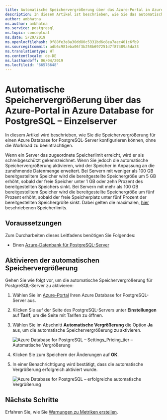 ```yaml
---
title: Automatische Speichervergrößerung über das Azure-Portal in Azure Database for PostgreSQL – Einzelserver
description: In diesem Artikel ist beschrieben, wie Sie das automatische Vergrößern von Speicher über das Azure-Portal in Azure Database for PostgreSQL für einen Einzelserver aktivieren.
author: ambhatna
ms.author: ambhatna
ms.service: postgresql
ms.topic: conceptual
ms.date: 5/29/2019
ms.openlocfilehash: 9f88fe3e8a30dd80c5331bd6c8ea7aec401c6fb9
ms.sourcegitcommit: adb6c981eba06f3b258b697251d7f87489a5da33
ms.translationtype: HT
ms.contentlocale: de-DE
ms.lasthandoff: 06/04/2019
ms.locfileid: "66576648"
---
```

# <a name="auto-grow-storage-using-the-azure-portal-in-azure-database-for-postgresql---single-server"></a>Automatische Speichervergrößerung über das Azure-Portal in Azure Database for PostgreSQL – Einzelserver
In diesem Artikel wird beschrieben, wie Sie die Speichervergrößerung für einen Azure Database for PostgreSQL-Server konfigurieren können, ohne die Workload zu beeinträchtigen.

Wenn ein Server das zugeordnete Speicherlimit erreicht, wird er als schreibgeschützt gekennzeichnet. Wenn Sie jedoch die automatische Speichervergrößerung aktivieren, wird der Speicher in Anpassung an die zunehmende Datenmenge erweitert. Bei Servern mit weniger als 100 GB bereitgestelltem Speicher wird die bereitgestellte Speichergröße um 5 GB erhöht, sobald der freie Speicher unter 1 GB oder zehn Prozent des bereitgestellten Speichers sinkt. Bei Servern mit mehr als 100 GB bereitgestelltem Speicher wird die bereitgestellte Speichergröße um fünf Prozent erhöht, sobald der freie Speicherplatz unter fünf Prozent der bereitgestellten Speichergröße sinkt. Dabei gelten die maximalen, [hier](https://docs.microsoft.com/azure/postgresql/concepts-pricing-tiers#storage) beschriebenen Speicherlimits.

## <a name="prerequisites"></a>Voraussetzungen
Zum Durcharbeiten dieses Leitfadens benötigen Sie Folgendes:
- Einen [Azure-Datenbank für PostgreSQL-Server](quickstart-create-server-database-portal.md)

## <a name="enable-storage-auto-grow"></a>Aktivieren der automatischen Speichervergrößerung 

Gehen Sie wie folgt vor, um die automatische Speichervergrößerung für PostgreSQL-Server zu aktivieren:

1. Wählen Sie im [Azure-Portal](https://portal.azure.com/) Ihren Azure Database for PostgreSQL-Server aus.

2. Klicken Sie auf der Seite des PostgreSQL-Servers unter **Einstellungen** auf **Tarif**, um die Seite mit Tarifen zu öffnen.

3. Wählen Sie im Abschnitt **Automatische Vergrößerung** die Option **Ja** aus, um die automatische Speichervergrößerung zu aktivieren.

    ![Azure Database for PostgreSQL – Settings_Pricing_tier – Automatische Vergrößerung](./media/howto-auto-grow-storage-portal/3-auto-grow.png)

4. Klicken Sie zum Speichern der Änderungen auf **OK**.

5. In einer Benachrichtigung wird bestätigt, dass die automatische Vergrößerung erfolgreich aktiviert wurde.

    ![Azure Database for PostgreSQL – erfolgreiche automatische Vergrößerung](./media/howto-auto-grow-storage-portal/5-auto-grow-successful.png)

## <a name="next-steps"></a>Nächste Schritte

Erfahren Sie, wie Sie [Warnungen zu Metriken erstellen](howto-alert-on-metric.md).
